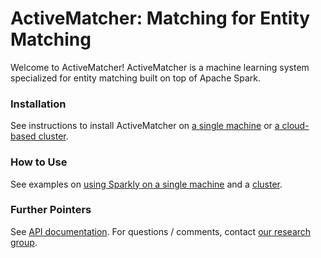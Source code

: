 # ActiveMatcher: Matching for Entity Matching

Welcome to ActiveMatcher! ActiveMatcher is a machine learning system specialized for
entity matching built on top of Apache Spark.

### Installation

See instructions to install ActiveMatcher on [a single machine](https://github.com/anhaidgroup/active_matcher/tree/docs/doc/installation-guides)  or [a cloud-based cluster](https://github.com/anhaidgroup/active_matcher/blob/docs/doc/installation-guides/install-cloud-based-cluster.md). 

### How to Use

See examples on [using Sparkly on a single machine](https://github.com/anhaidgroup/active_matcher/blob/docs/examples/Single-Machine-Example.md) and a [cluster](https://github.com/anhaidgroup/active_matcher/blob/docs/examples/Cluster-Example.md). 

### Further Pointers

See [API documentation](). 
For questions / comments, contact [our research group](mailto:entitymatchinginfo@gmail.com).
